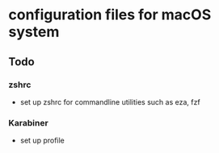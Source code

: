 # configuration files for macOS system

## Todo
### zshrc
- set up zshrc for commandline utilities such as eza, fzf
### Karabiner
- set up profile
